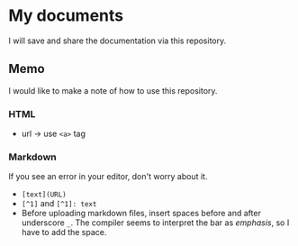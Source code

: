 # My documents
I will save and share the documentation via this repository.

## Memo

I would like to make a note of how to use this repository.

### HTML

- url $\rightarrow$ use `<a>` tag

### Markdown

If you see an error in your editor, don't worry about it.

- `[text](URL)`
- `[^1]` and `[^1]: text` 
- Before uploading markdown files, insert spaces before and after underscore `_`. The compiler seems to interpret the bar as *emphasis*, so I have to add the space.
